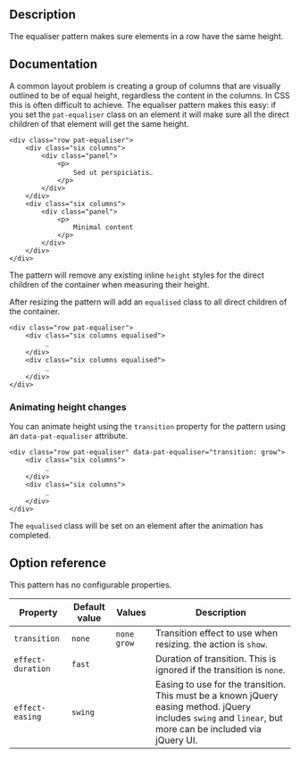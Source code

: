 ## Description

The equaliser pattern makes sure elements in a row have the same height.

## Documentation

A common layout problem is creating a group of columns that are visually
outlined to be of equal height, regardless the content in the columns. In CSS
this is often difficult to achieve. The equaliser pattern makes this easy:
if you set the `pat-equaliser` class on an element it will make sure all
the direct children of that element will get the same height.

    <div class="row pat-equaliser">
        <div class="six columns">
            <div class="panel">
                <p>
                    Sed ut perspiciatis‥
                </p>
            </div>
        </div>
        <div class="six columns">
            <div class="panel">
                <p>
                    Minimal content
                </p>
            </div>
        </div>
    </div>

The pattern will remove any existing inline `height` styles for the direct
children of the container when measuring their height.

After resizing the pattern will add an `equalised` class to all direct
children of the container.

    <div class="row pat-equaliser">
        <div class="six columns equalised">
             ‥
        </div>
        <div class="six columns equalised">
             ‥
        </div>
    </div>

### Animating height changes

You can animate height using the `transition` property for the pattern using
an `data-pat-equaliser` attribute.

    <div class="row pat-equaliser" data-pat-equaliser="transition: grow">
        <div class="six columns">
             ‥
        </div>
        <div class="six columns">
             ‥
        </div>
    </div>

The `equalised` class will be set on an element after the animation has
completed.

## Option reference

This pattern has no configurable properties.

| Property          | Default value | Values        | Description                                                                                                                                                |
| ----------------- | ------------- | ------------- | ---------------------------------------------------------------------------------------------------------------------------------------------------------- |
| `transition`      | `none`        | `none` `grow` | Transition effect to use when resizing. the action is `show`.                                                                                              |
| `effect-duration` | `fast`        |               | Duration of transition. This is ignored if the transition is `none`.                                                                                       |
| `effect-easing`   | `swing`       |               | Easing to use for the transition. This must be a known jQuery easing method. jQuery includes `swing` and `linear`, but more can be included via jQuery UI. |
